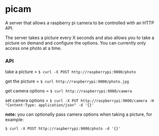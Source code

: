 picam
======

A server that allows a raspberry pi camera to be controlled with an HTTP API.

The server takes a picture every X seconds and also allows you to take a picture on demand and configure the options.  You can currently only access one photo at a time.


### API

take a picture = `$ curl -X POST http://raspberrypi:9000/photo`

get the picture = `$ curl http://raspberrypi:9000/photo.jpg`

get camera options = `$ curl http://raspberrypi:9000/camera`

set camera options = `$ curl -X PUT http://raspberrypi:9000/camera -H "Content-Type: application/json" -d '{}'`


**note:** you can optionally pass camera options when taking a picture, for example:

``
$ curl -X POST http://raspberrypi:9000/photo -d '{}'
``